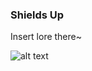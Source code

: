 ### Shields Up
Insert lore there~

![alt text](https://raw.githubusercontent.com/TropicMango/ShieldsUp/blob/master/Assets/Characters/Elementalist/Sprites/pixil-frame-0.png)
